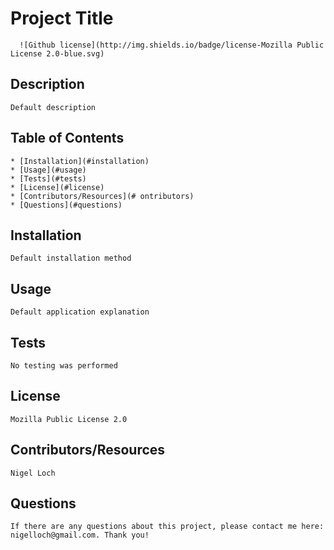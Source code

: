 
  #  Project Title

      ![Github license](http://img.shields.io/badge/license-Mozilla Public License 2.0-blue.svg)

  ##  Description
    Default description

  ##  Table of Contents
    * [Installation](#installation)
    * [Usage](#usage)
    * [Tests](#tests)
    * [License](#license)
    * [Contributors/Resources](# ontributors)
    * [Questions](#questions)


  ##  Installation
    Default installation method


  ##  Usage
    Default application explanation


  ##  Tests
    No testing was performed


  ##  License
    Mozilla Public License 2.0


  ##  Contributors/Resources
    Nigel Loch


  ##  Questions
    If there are any questions about this project, please contact me here: nigelloch@gmail.com. Thank you!
  